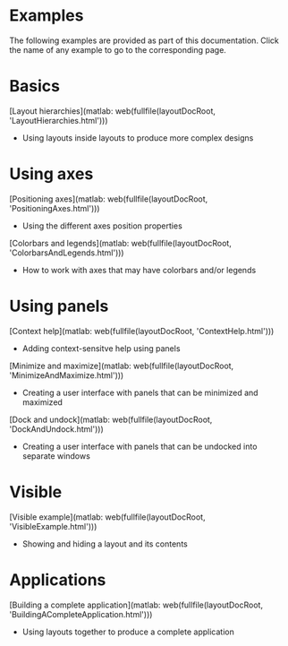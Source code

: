 
# **Examples**

The following examples are provided as part of this documentation. Click the name of any example to go to the corresponding page.

# Basics

[Layout hierarchies](matlab: web(fullfile(layoutDocRoot, 'LayoutHierarchies.html')))

-  Using layouts inside layouts to produce more complex designs 
# Using axes

[Positioning axes](matlab: web(fullfile(layoutDocRoot, 'PositioningAxes.html')))

-  Using the different axes position properties 

[Colorbars and legends](matlab: web(fullfile(layoutDocRoot, 'ColorbarsAndLegends.html')))

-  How to work with axes that may have colorbars and/or legends 
# Using panels

[Context help](matlab: web(fullfile(layoutDocRoot, 'ContextHelp.html')))

-  Adding context\-sensitve help using panels 

[Minimize and maximize](matlab: web(fullfile(layoutDocRoot, 'MinimizeAndMaximize.html')))

-  Creating a user interface with panels that can be minimized and maximized 

[Dock and undock](matlab: web(fullfile(layoutDocRoot, 'DockAndUndock.html')))

-  Creating a user interface with panels that can be undocked into separate windows 
# Visible

[Visible example](matlab: web(fullfile(layoutDocRoot, 'VisibleExample.html')))

-  Showing and hiding a layout and its contents 
# Applications

[Building a complete application](matlab: web(fullfile(layoutDocRoot, 'BuildingACompleteApplication.html')))

-  Using layouts together to produce a complete application 
